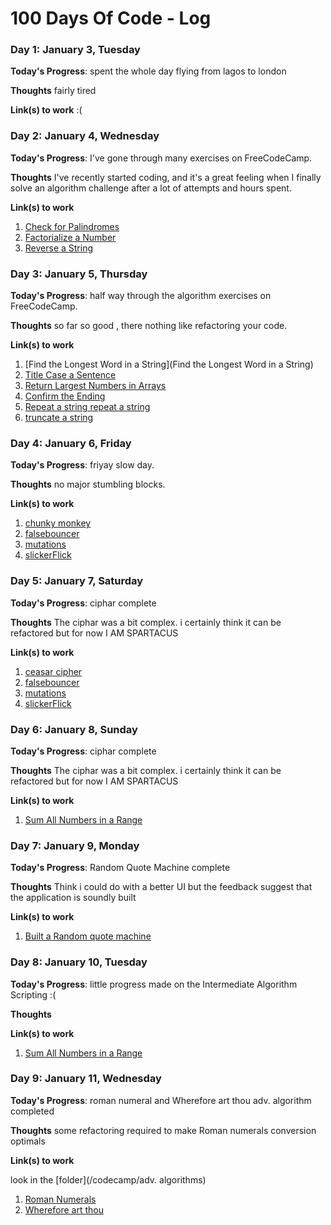 # 100 Days Of Code - Log
 

### Day 1: January 3, Tuesday

**Today's Progress**: spent the whole day flying from lagos to london

**Thoughts** fairly tired

**Link(s) to work**  :(


### Day 2: January 4, Wednesday

**Today's Progress**: I've gone through many exercises on FreeCodeCamp.

**Thoughts** I've recently started coding, and it's a great feeling when I finally solve an algorithm challenge after a lot of attempts and hours spent.

**Link(s) to work**
1. [Check for Palindromes](https://www.freecodecamp.com/challenges/check-for-palindromes)
2. [Factorialize a Number](https://www.freecodecamp.com/challenges/factorialize-a-number)
3. [Reverse a String](https://www.freecodecamp.com/challenges/reverse-a-string)

### Day 3: January 5, Thursday

**Today's Progress**: half way through the algorithm exercises on FreeCodeCamp.

**Thoughts** so far so good , there nothing like refactoring your code.

**Link(s) to work**
1. [Find the Longest Word in a String](Find the Longest Word in a String)
2. [Title Case a Sentence](https://www.freecodecamp.com/challenges/title-case-a-sentence)
3. [Return Largest Numbers in Arrays](https://www.freecodecamp.com/challenges/return-largest-numbers-in-arrays)
4. [Confirm the Ending](https://www.freecodecamp.com/challenges/confirm-the-ending)
5. [Repeat a string repeat a string](https://www.freecodecamp.com/challenges/repeat-a-string-repeat-a-string)
6. [truncate a string](https://www.freecodecamp.com/challenges/truncate-a-string)

### Day 4: January 6, Friday

**Today's Progress**: friyay slow day.

**Thoughts** no major stumbling blocks.

**Link(s) to work**
1. [chunky monkey](https://www.freecodecamp.com/challenges/chunky-monkey)
2. [falsebouncer](https://www.freecodecamp.com/challenges/falsy-bouncer)
3. [mutations](https://www.freecodecamp.com/challenges/mutations)
4. [slickerFlick](https://www.freecodecamp.com/challenges/slasher-flick) 

### Day 5: January 7, Saturday

**Today's Progress**: ciphar complete

**Thoughts** The ciphar was a bit complex. i certainly think it can be refactored but for now I AM SPARTACUS

**Link(s) to work**
1. [ceasar cipher](https://www.freecodecamp.com/challenges/chunky-monkey)
2. [falsebouncer](https://www.freecodecamp.com/challenges/falsy-bouncer)
3. [mutations](https://www.freecodecamp.com/challenges/mutations)
4. [slickerFlick](https://www.freecodecamp.com/challenges/slasher-flick) 


### Day 6: January 8, Sunday

**Today's Progress**: ciphar complete

**Thoughts** The ciphar was a bit complex. i certainly think it can be refactored but for now I AM SPARTACUS

**Link(s) to work**
1. [Sum All Numbers in a Range](https://www.freecodecamp.com/challenges/sum-all-numbers-in-a-range) 


### Day 7: January 9, Monday

**Today's Progress**: Random Quote Machine complete

**Thoughts** Think i could do with a better UI but the feedback suggest that the application is soundly built

**Link(s) to work**
1. [Built a Random quote machine](https://www.freecodecamp.com/challenges/build-a-random-quote-machine) 


### Day 8: January 10, Tuesday

**Today's Progress**: little progress made on the Intermediate Algorithm Scripting :(

**Thoughts** 

**Link(s) to work**

1. [Sum All Numbers in a Range](https://www.freecodecamp.com/challenges/sum-all-numbers-in-a-range) 


### Day 9: January 11, Wednesday

**Today's Progress**: roman numeral and Wherefore art thou adv. algorithm completed 

**Thoughts**  some refactoring required to make Roman numerals conversion optimals

**Link(s) to work**

look in the [folder](/codecamp/adv. algorithms) 

1. [Roman Numerals](https://www.freecodecamp.com/challenges/sum-all-numbers-in-a-range) 
2. [Wherefore art thou](https://www.freecodecamp.com/challenges/wherefore-art-thou) 
